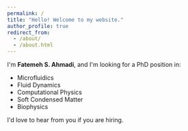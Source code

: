 ```yaml
---
permalink: /
title: "Hello! Welcome to my website."
author_profile: true
redirect_from: 
  - /about/
  - /about.html
---
```

 I'm **Fatemeh S. Ahmadi**, and I'm looking for a PhD position in:
- Microfluidics  
- Fluid Dynamics  
- Computational Physics 
- Soft Condensed Matter 
- Biophysics  

I'd love to hear from you if you are hiring.


